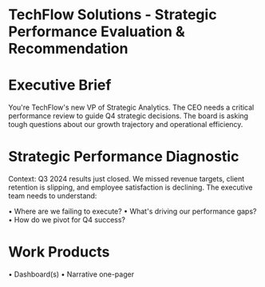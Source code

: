 # TechFlow Solutions - Strategic Performance Evaluation & Recommendation


# Executive Brief
You're TechFlow's new VP of Strategic Analytics. The CEO needs a critical performance review to guide Q4 strategic decisions. The board is asking tough questions about our growth trajectory and operational efficiency.

# Strategic Performance Diagnostic
Context: Q3 2024 results just closed. We missed revenue targets, client retention is slipping, and employee satisfaction is declining. The executive team needs to understand:

• Where are we failing to execute?
• What's driving our performance gaps?
• How do we pivot for Q4 success?

# Work Products
• Dashboard(s)
• Narrative one-pager



